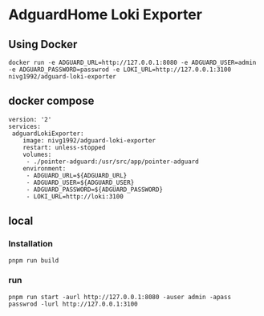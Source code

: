 # AdguardHome Loki Exporter

## Using Docker

```
docker run -e ADGUARD_URL=http://127.0.0.1:8080 -e ADGUARD_USER=admin -e ADGUARD_PASSWORD=passwrod -e LOKI_URL=http://127.0.0.1:3100 nivg1992/adguard-loki-exporter
```

## docker compose

```
version: '2'
services:
 adguardLokiExporter:
    image: nivg1992/adguard-loki-exporter
    restart: unless-stopped
    volumes:
     - ./pointer-adguard:/usr/src/app/pointer-adguard
    environment:
     - ADGUARD_URL=${ADGUARD_URL}
     - ADGUARD_USER=${ADGUARD_USER}
     - ADGUARD_PASSWORD=${ADGUARD_PASSWORD}
     - LOKI_URL=http://loki:3100
```

## local

### Installation

`pnpm run build`

### run

`pnpm run start -aurl http://127.0.0.1:8080 -auser admin -apass passwrod -lurl http://127.0.0.1:3100`